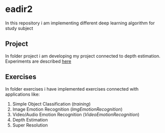 # eadir2

In this repository i am implementing different deep learning algorithm for study subject

## Project

In folder project i am developing my project connected to depth estimation. <br>
Experiments are described [here](project/README.md)

## Exercises

In folder exercises i have implemented exercises connected with applications like:
1. Simple Object Classification (*training*)
2. Image Emotion Recognition (*ImgEmotionRecognition*)
3. Video/Audio Emotion Recognition (*VideoEmotionRecognition*)
4. Depth Estimation
5. Super Resolution